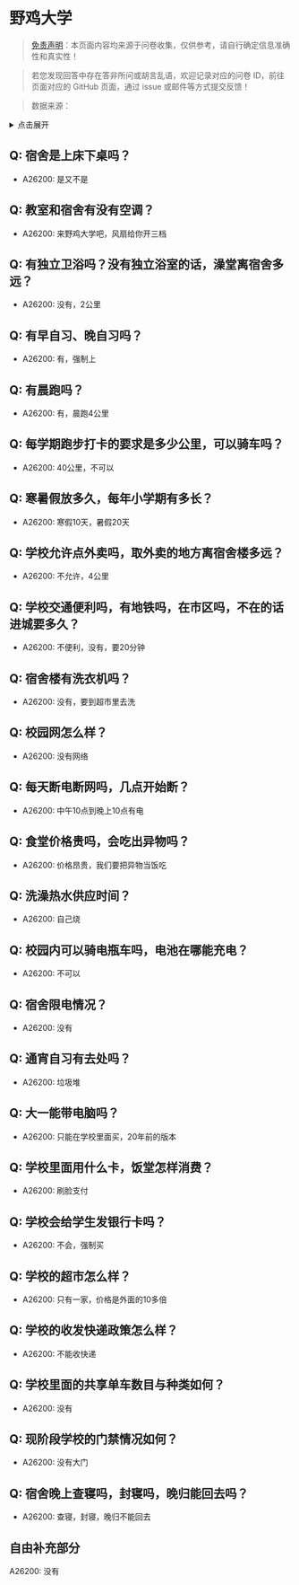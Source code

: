 # 野鸡大学

> [免责声明](https://colleges.chat/#_3)：本页面内容均来源于问卷收集，仅供参考，请自行确定信息准确性和真实性！

> 若您发现回答中存在答非所问或胡言乱语，欢迎记录对应的问卷 ID，前往页面对应的 GitHub 页面，通过 issue 或邮件等方式提交反馈！

> 数据来源：

<details><summary>点击展开</summary>
<ul>
<li>A26200: 匿名 (2024 年 07 月)</li>
</ul>
</details>

## Q: 宿舍是上床下桌吗？

- A26200: 是又不是

## Q: 教室和宿舍有没有空调？

- A26200: 来野鸡大学吧，风扇给你开三档

## Q: 有独立卫浴吗？没有独立浴室的话，澡堂离宿舍多远？

- A26200: 没有，2公里

## Q: 有早自习、晚自习吗？

- A26200: 有，强制上

## Q: 有晨跑吗？

- A26200: 有，晨跑4公里

## Q: 每学期跑步打卡的要求是多少公里，可以骑车吗？

- A26200: 40公里，不可以

## Q: 寒暑假放多久，每年小学期有多长？

- A26200: 寒假10天，暑假20天

## Q: 学校允许点外卖吗，取外卖的地方离宿舍楼多远？

- A26200: 不允许，4公里

## Q: 学校交通便利吗，有地铁吗，在市区吗，不在的话进城要多久？

- A26200: 不便利，没有，要20分钟

## Q: 宿舍楼有洗衣机吗？

- A26200: 没有，要到超市里去洗

## Q: 校园网怎么样？

- A26200: 没有网络

## Q: 每天断电断网吗，几点开始断？

- A26200: 中午10点到晚上10点有电

## Q: 食堂价格贵吗，会吃出异物吗？

- A26200: 价格昂贵，我们要把异物当饭吃

## Q: 洗澡热水供应时间？

- A26200: 自己烧

## Q: 校园内可以骑电瓶车吗，电池在哪能充电？

- A26200: 不可以

## Q: 宿舍限电情况？

- A26200: 没有

## Q: 通宵自习有去处吗？

- A26200: 垃圾堆

## Q: 大一能带电脑吗？

- A26200: 只能在学校里面买，20年前的版本

## Q: 学校里面用什么卡，饭堂怎样消费？

- A26200: 刷脸支付

## Q: 学校会给学生发银行卡吗？

- A26200: 不会，强制买

## Q: 学校的超市怎么样？

- A26200: 只有一家，价格是外面的10多倍

## Q: 学校的收发快递政策怎么样？

- A26200: 不能收快递

## Q: 学校里面的共享单车数目与种类如何？

- A26200: 没有

## Q: 现阶段学校的门禁情况如何？

- A26200: 没有大门

## Q: 宿舍晚上查寝吗，封寝吗，晚归能回去吗？

- A26200: 查寝，封寝，晚归不能回去

## 自由补充部分

A26200: 没有